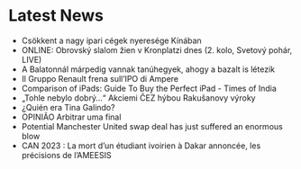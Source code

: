 # Latest News
-  Csökkent a nagy ipari cégek nyeresége Kínában
-  ONLINE: Obrovský slalom žien v Kronplatzi dnes (2. kolo, Svetový pohár, LIVE)
-  A Balatonnál márpedig vannak tanúhegyek, ahogy a bazalt is létezik
-  Il Gruppo Renault frena sull’IPO di Ampere
-  Comparison of iPads: Guide To Buy the Perfect iPad - Times of India
-  „Tohle nebylo dobrý…“ Akciemi ČEZ hýbou Rakušanovy výroky
-  ¿Quién era Tina Galindo?
-  OPINIÃO Arbitrar uma final
-  Potential Manchester United swap deal has just suffered an enormous blow
-  CAN 2023 : La mort d’un étudiant ivoirien à Dakar annoncée, les précisions de l’AMEESIS
